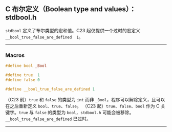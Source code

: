 ## C 布尔定义（Boolean type and values）：stdbool.h

`stdbool` 定义了布尔类型的宏和值。C23 起仅提供一个过时的宏定义 `__bool_true_false_are_defined  1`。

---
### Macros

```c
#define bool _Bool

#define true  1
#define false 0

#define __bool_true_false_are_defined 1
```

（C23 前）`true` 和 `false` 的类型为 `int` 而非 `_Bool`，程序可以解除定义，且可以在之后重新定义 `bool`、`true`、`false`。
（C23 起）`true`、`false`、`bool` 作为 C 关键字。`true` 与 `false` 的类型为 `bool`，`stdbool.h` 可能会被移除。`__bool_true_false_are_defined` 已过时。

---